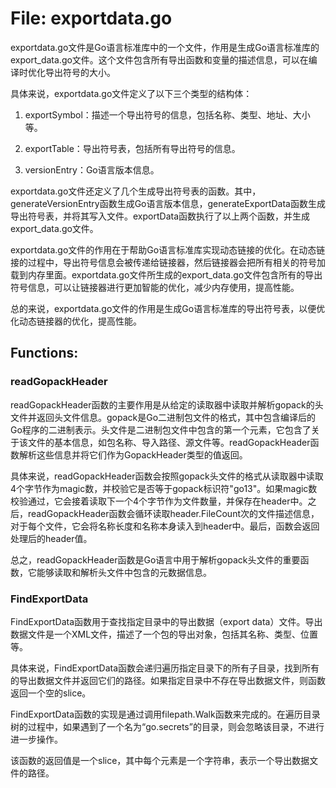 # File: exportdata.go

exportdata.go文件是Go语言标准库中的一个文件，作用是生成Go语言标准库的export_data.go文件。这个文件包含所有导出函数和变量的描述信息，可以在编译时优化导出符号的大小。

具体来说，exportdata.go文件定义了以下三个类型的结构体：

1. exportSymbol：描述一个导出符号的信息，包括名称、类型、地址、大小等。

2. exportTable：导出符号表，包括所有导出符号的信息。

3. versionEntry：Go语言版本信息。

exportdata.go文件还定义了几个生成导出符号表的函数。其中，generateVersionEntry函数生成Go语言版本信息，generateExportData函数生成导出符号表，并将其写入文件。exportData函数执行了以上两个函数，并生成export_data.go文件。

exportdata.go文件的作用在于帮助Go语言标准库实现动态链接的优化。在动态链接的过程中，导出符号信息会被传递给链接器，然后链接器会把所有相关的符号加载到内存里面。exportdata.go文件所生成的export_data.go文件包含所有的导出符号信息，可以让链接器进行更加智能的优化，减少内存使用，提高性能。

总的来说，exportdata.go文件的作用是生成Go语言标准库的导出符号表，以便优化动态链接器的优化，提高性能。

## Functions:

### readGopackHeader

readGopackHeader函数的主要作用是从给定的读取器中读取并解析gopack的头文件并返回头文件信息。gopack是Go二进制包文件的格式，其中包含编译后的Go程序的二进制表示。头文件是二进制包文件中包含的第一个元素，它包含了关于该文件的基本信息，如包名称、导入路径、源文件等。readGopackHeader函数解析这些信息并将它们作为GopackHeader类型的值返回。

具体来说，readGopackHeader函数会按照gopack头文件的格式从读取器中读取4个字节作为magic数，并校验它是否等于gopack标识符"go13"。如果magic数校验通过，它会接着读取下一个4个字节作为文件数量，并保存在header中。之后，readGopackHeader函数会循环读取header.FileCount次的文件描述信息，对于每个文件，它会将名称长度和名称本身读入到header中。最后，函数会返回处理后的header值。

总之，readGopackHeader函数是Go语言中用于解析gopack头文件的重要函数，它能够读取和解析头文件中包含的元数据信息。



### FindExportData

FindExportData函数用于查找指定目录中的导出数据（export data）文件。导出数据文件是一个XML文件，描述了一个包的导出对象，包括其名称、类型、位置等。

具体来说，FindExportData函数会递归遍历指定目录下的所有子目录，找到所有的导出数据文件并返回它们的路径。如果指定目录中不存在导出数据文件，则函数返回一个空的slice。

FindExportData函数的实现是通过调用filepath.Walk函数来完成的。在遍历目录树的过程中，如果遇到了一个名为“go.secrets”的目录，则会忽略该目录，不进行进一步操作。

该函数的返回值是一个slice，其中每个元素是一个字符串，表示一个导出数据文件的路径。



